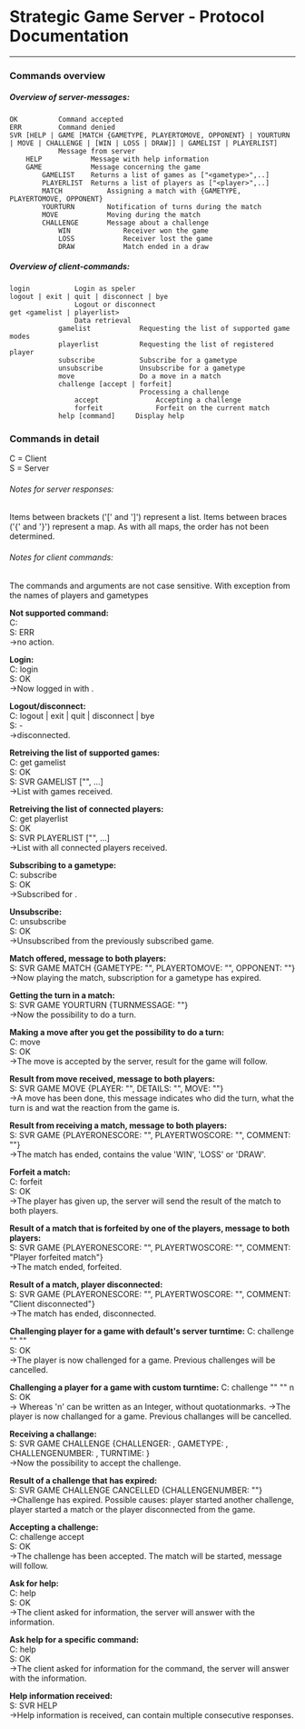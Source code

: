 # Strategic Game Server - Protocol Documentation
---

### Commands overview
##### Overview of server-messages:

```
OK          Command accepted
ERR         Command denied
SVR [HELP | GAME [MATCH {GAMETYPE, PLAYERTOMOVE, OPPONENT} | YOURTURN | MOVE | CHALLENGE | [WIN | LOSS | DRAW]] | GAMELIST | PLAYERLIST]
            Message from server
    HELP            Message with help information
    GAME            Message concerning the game
    	GAMELIST 	Returns a list of games as ["<gametype>",..]
    	PLAYERLIST 	Returns a list of players as ["<player>",..]
        MATCH           Assigning a match with {GAMETYPE, PLAYERTOMOVE, OPPONENT}
        YOURTURN        Notification of turns during the match
        MOVE            Moving during the match
        CHALLENGE       Message about a challenge
            WIN             Receiver won the game
            LOSS            Receiver lost the game
            DRAW            Match ended in a draw
```
##### Overview of client-commands:
```
login           Login as speler
logout | exit | quit | disconnect | bye
		        Logout or disconnect
get <gamelist | playerlist>
                Data retrieval
            gamelist            Requesting the list of supported game modes
	        playerlist          Requesting the list of registered player
            subscribe           Subscribe for a gametype
            unsubscribe         Unsubscribe for a gametype
            move                Do a move in a match
            challenge [accept | forfeit]  
                                Processing a challenge
	            accept              Accepting a challenge
                forfeit				Forfeit on the current match
            help [command]     Display help
```

### Commands in detail

C = Client  
S = Server

###### Notes for server responses:
Items between brackets ('[' and ']') represent a list.
Items between braces ('{' and '}') represent a map. As with all maps, the order has not been determined.

###### Notes for client commands:
The commands and arguments are not case sensitive. With exception from the names of players and gametypes

**Not supported command:**  
C: <not supported command>  
S: ERR <reason>  
->no action.  

**Login:**  
C: login <player>  
S: OK  
->Now logged in with <player>.  

**Logout/disconnect:**  
C: logout | exit | quit | disconnect | bye  
S: -  
->disconnected.  

**Retreiving the list of supported games:**  
C: get gamelist  
S: OK  
S: SVR GAMELIST ["<gametype>", ...]  
->List with games received.  

**Retreiving the list of connected players:**  
C: get playerlist  
S: OK  
S: SVR PLAYERLIST ["<player>", ...]  
->List with all connected players received.  

**Subscribing to a gametype:**  
C: subscribe <gametype>  
S: OK  
->Subscribed for <gametype>.  

**Unsubscribe:**  
C: unsubscribe  
S: OK  
->Unsubscribed from the previously subscribed game.  

**Match offered, message to both players:**  
S: SVR GAME MATCH {GAMETYPE: "<gametype>", PLAYERTOMOVE: "<name player1>", OPPONENT: "<name opponent>"}  
->Now playing the match, subscription for a gametype has expired.  

**Getting the turn in a match:**  
S: SVR GAME YOURTURN {TURNMESSAGE: "<message for this turn>"}  
->Now the possibility to do a turn.  

**Making a move after you get the possibility to do a turn:**  
C: move <move>  
S: OK  
->The move is accepted by the server, result for the game will follow.  

**Result from move received, message to both players:**  
S: SVR GAME MOVE {PLAYER: "<player>", DETAILS: "<reaction on move>", MOVE: "<move>"}  
->A move has been done, this message indicates who did the turn, what the turn is and wat the reaction from the game is.  

**Result from receiving a match, message to both players:**  
S: SVR GAME <player result> {PLAYERONESCORE: "<score player1>", PLAYERTWOSCORE: "<score player2>", COMMENT: "<comment on the result>"}  
->The match has ended, <player result> contains the value 'WIN', 'LOSS' or 'DRAW'.  

**Forfeit a match:**   
C: forfeit  
S: OK  
->The player has given up, the server will send the result of the match to both players.  

**Result of a match that is forfeited by one of the players, message to both players:**  
S: SVR GAME <player result> {PLAYERONESCORE: "<score player1>", PLAYERTWOSCORE: "<score player2>", COMMENT: "Player forfeited match"}  
->The match ended, <player> forfeited.   

**Result of a match, player disconnected:**  
S: SVR GAME <speler result> {PLAYERONESCORE: "<score player1>", PLAYERTWOSCORE: "<score player2>", COMMENT: "Client disconnected"}  
->The match has ended, <player> disconnected.  

**Challenging player for a game with default's server turntime:**
C: challenge "<player>" "<gametype>"  
S: OK  
->The player is now challenged for a game. Previous challenges will be cancelled.  

**Challenging a player for a game with custom turntime:**
C: challenge "<player>" "<gametype>" n  
S: OK  
-> Whereas 'n' can be written as an Integer, without quotationmarks.
->The player is now challanged for a game. Previous challanges will be cancelled.

**Receiving a challange:**  
S: SVR GAME CHALLENGE {CHALLENGER: <player>, GAMETYPE: <gametype>, CHALLENGENUMBER: <challangenumber>, TURNTIME: <turntime>}  
->Now the possibility to accept the challenge.

**Result of a challenge that has expired:**  
S: SVR GAME CHALLENGE CANCELLED {CHALLENGENUMBER: "<challenge number>"}  
->Challenge has expired. Possible causes: player started another challenge, player started a match or the player disconnected from the game.  

**Accepting a challenge:**  
C: challenge accept <challenge number>  
S: OK  
->The challenge has been accepted. The match will be started, message will follow.  

**Ask for help:**  
C: help  
S: OK  
->The client asked for information, the server will answer with the information.  

**Ask help for a specific command:**  
C: help <command>  
S: OK  
->The client asked for information for the <command> command, the server will answer with the information.  

**Help information received:**  
S: SVR HELP <help information>  
->Help information is received, can contain multiple consecutive responses.  
